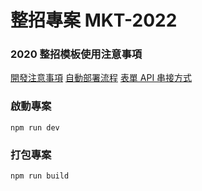 # 整招專案 MKT-2022

### 2020 整招模板使用注意事項

[開發注意事項](https://github.com/104corp/events.104.com.tw/wiki/%E9%96%8B%E7%99%BC%E6%B3%A8%E6%84%8F%E4%BA%8B%E9%A0%85)
[自動部署流程](https://github.com/104corp/events.104.com.tw/wiki/%E8%87%AA%E5%8B%95%E9%83%A8%E7%BD%B2%E6%B5%81%E7%A8%8B(Beta))
[表單 API 串接方式](https://github.com/104corp/events.104.com.tw/wiki/%E6%96%B0%E8%A1%A8%E5%96%AE-API-%E4%B8%B2%E6%8E%A5%E6%96%B9%E5%BC%8F-(Beta))

### 啟動專案

```
npm run dev
```

### 打包專案

```
npm run build
```